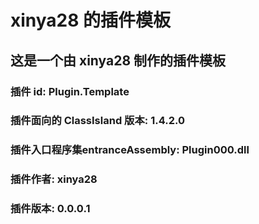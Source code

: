 # xinya28 的插件模板
## 这是一个由 xinya28 制作的插件模板

### 插件 id: Plugin.Template
### 插件面向的 ClassIsland 版本: 1.4.2.0
### 插件入口程序集entranceAssembly: Plugin000.dll
### 插件作者: xinya28
### 插件版本: 0.0.0.1